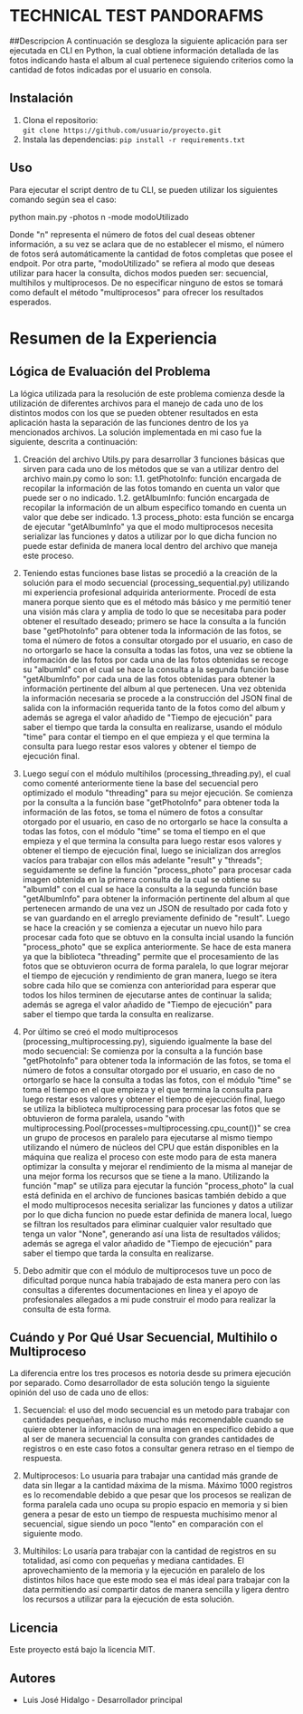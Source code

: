 # TECHNICAL TEST PANDORAFMS

##Descripcion
A continuación se desgloza la siguiente aplicación para ser ejecutada en CLI en Python, la cual obtiene información detallada de las fotos indicando hasta el album al cual pertenece siguiendo criterios como la cantidad de fotos indicadas por el usuario en consola.


## Instalación

1. Clona el repositorio:  
   `git clone https://github.com/usuario/proyecto.git`
2. Instala las dependencias:
   `pip install -r requirements.txt`


## Uso

Para ejecutar el script dentro de tu CLI, se pueden utilizar los siguientes comando según sea el caso:

python main.py -photos n -mode modoUtilizado

Donde "n" representa el número de fotos del cual deseas obtener información, a su vez se aclara que de no establecer el mismo, el número de fotos será automáticamente la cantidad de fotos completas que posee el endpoit. Por otra parte, "modoUtilizado" se refiera al modo que deseas utilizar para hacer la consulta, dichos modos pueden ser: secuencial, multihilos y multiprocesos. De no especificar ninguno de estos se tomará como default el método "multiprocesos" para ofrecer los resultados esperados.


# Resumen de la Experiencia

## Lógica de Evaluación del Problema

La lógica utilizada para la resolución de este problema comienza desde la utilización de diferentes archivos para el manejo de cada uno de los distintos modos con los que se pueden obtener resultados en esta aplicación hasta la separación de las funciones dentro de los ya mencionados archivos. La solución implementada en mi caso fue la siguiente, descrita a continuación:
   
   1. Creación del archivo Utils.py para desarrollar 3 funciones básicas que sirven para cada uno de los métodos que se van a utilizar dentro del archivo main.py como lo son:
      1.1. getPhotoInfo: función encargada de recopilar la información de las fotos tomando en cuenta un valor que puede ser o no indicado.
      1.2. getAlbumInfo: función encargada de recopilar la información de un album especifico tomando en cuenta un valor que debe ser indicado.
      1.3  process_photo: esta función se encarga de ejecutar "getAlbumInfo" ya que el modo multiprocesos necesita serializar las funciones y datos a utilizar por lo que dicha funcion no puede estar definida de manera local dentro del archivo que maneja este proceso.

   2. Teniendo estas funciones base listas se procedió a la creación de la solución para el modo secuencial (processing_sequential.py) utilizando mi experiencia profesional adquirida anteriormente. Procedí de esta manera porque siento que es el método más básico y me permitió tener una visión más clara y amplia de todo lo que se necesitaba para poder obtener el resultado deseado; primero se hace la consulta a la función base "getPhotoInfo" para obtener toda la información de las fotos, se toma el número de fotos a consultar otorgado por el usuario, en caso de no ortorgarlo se hace la consulta a todas las fotos, una vez se obtiene la información de las fotos por cada una de las fotos obtenidas se recoge su "albumId" con el cual se hace la consulta a la segunda función base "getAlbumInfo" por cada una de las fotos obtenidas para obtener la información pertinente del album al que pertenecen. Una vez obtenida la información necesaria se procede a la construcción del JSON final de salida con la información requerida tanto de la fotos como del album y además se agrega el valor añadido de "Tiempo de ejecución" para saber el tiempo que tarda la consulta en realizarse, usando el módulo "time" para contar el tiempo en el que empieza y el que termina la consulta para luego restar esos valores y obtener el tiempo de ejecución final.
   
   3. Luego seguí con el módulo multihilos (processing_threading.py), el cual como comenté anteriormente tiene la base del secuencial pero optimizado el modulo "threading" para su mejor ejecución. Se comienza por la consulta a la función base "getPhotoInfo" para obtener toda la información de las fotos, se toma el número de fotos a consultar otorgado por el usuario, en caso de no ortorgarlo se hace la consulta a todas las fotos, con el módulo "time" se toma el tiempo en el que empieza y el que termina la consulta para luego restar esos valores y obtener el tiempo de ejecución final, luego se inicializan dos arreglos vacíos para trabajar con ellos más adelante "result" y "threads"; seguidamente se define la función "process_photo" para procesar cada imagen obtenida en la primera consulta de la cual se obtiene su "albumId" con el cual se hace la consulta a la segunda función base "getAlbumInfo" para obtener la información pertinente del album al que pertenecen armando de una vez un JSON de resultado por cada foto y se van guardando en el arreglo previamente definido de "result". Luego se hace la creación y se comienza a ejecutar un nuevo hilo para procesar cada foto que se obtuvo en la consulta incial usando la función "process_photo" que se explica anteriormente. Se hace de esta manera ya que la biblioteca "threading" permite que el procesamiento de las fotos que se obtuvieron ocurra de forma paralela, lo que lograr mejorar el tiempo de ejecución y rendimiento de gran manera, luego se itera sobre cada hilo que se comienza con anterioridad para esperar que todos los hilos terminen de ejecutarse antes de continuar la salida; además se agrega el valor añadido de "Tiempo de ejecución" para saber el tiempo que tarda la consulta en realizarse.
   
   4. Por último se creó el modo multiprocesos (processing_multiprocessing.py), siguiendo igualmente la base del modo secuencial: Se comienza por la consulta a la función base "getPhotoInfo" para obtener toda la información de las fotos, se toma el número de fotos a consultar otorgado por el usuario, en caso de no ortorgarlo se hace la consulta a todas las fotos, con el módulo "time" se toma el tiempo en el que empieza y el que termina la consulta para luego restar esos valores y obtener el tiempo de ejecución final, luego se utiliza la biblioteca multiprocessing para procesar las fotos que se obtuvieron de forma paralela, usando "with multiprocessing.Pool(processes=multiprocessing.cpu_count())" se crea un grupo de procesos en paralelo para ejecutarse al mismo tiempo utilizando el número de núcleos del CPU que están disponibles en la máquina que realiza el proceso con este modo para de esta manera optimizar la consulta y mejorar el rendimiento de la misma al manejar de una mejor forma los recursos que se tiene a la mano. Utilizando la función "map" se utiliza para ejecutar la función "process_photo" la cual está definida en el archivo de funciones basicas también debido a que el modo multiprocesos necesita serializar las funciones y datos a utilizar por lo que dicha funcion no puede estar definida de manera local, luego se filtran los resultados para eliminar cualquier valor resultado que tenga un valor "None", generando así una lista de resultados válidos; además se agrega el valor añadido de "Tiempo de ejecución" para saber el tiempo que tarda la consulta en realizarse.

   5. Debo admitir que con el módulo de multiprocesos tuve un poco de dificultad porque nunca había trabajado de esta manera pero con las consultas a diferentes documentaciones en linea y el apoyo de profesionales allegados a mi pude construir el modo para realizar la consulta de esta forma.

## Cuándo y Por Qué Usar Secuencial, Multihilo o Multiproceso

La diferencia entre los tres procesos es notoria desde su primera ejecución por separado. Como desarrollador de esta solución tengo la siguiente opinión del uso de cada uno de ellos:

   1. Secuencial: el uso del modo secuencial es un metodo para trabajar con cantidades pequeñas, e incluso mucho más recomendable cuando se quiere obtener la información de una imagen en especifico debido a que al ser de manera secuencial la consulta con grandes cantidades de registros o en este caso fotos a consultar genera retraso en el tiempo de respuesta.
   
   2. Multiprocesos: Lo usuaria para trabajar una cantidad más grande de data sin llegar a la cantidad máxima de la misma. Máximo 1000 registros es lo recomendable debido a que pesar que los procesos se realizan de forma paralela cada uno ocupa su propio espacio en memoria y si bien genera a pesar de esto un tiempo de respuesta muchisimo menor al secuencial, sigue siendo un poco "lento" en comparación con el siguiente modo.
   
   3. Multihilos: Lo usaría para trabajar con la cantidad de registros en su totalidad, así como con pequeñas y mediana cantidades. El aprovechamiento de la memoria y la ejecución en paralelo de los distintos hilos hace que este modo sea el más ideal para trabajar con la data permitiendo así compartir datos de manera sencilla y ligera dentro los recursos a utilizar para la ejecución de esta solución.


## Licencia

Este proyecto está bajo la licencia MIT.


## Autores

- Luis José Hidalgo - Desarrollador principal
